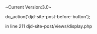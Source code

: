 ~Current Version:3.0~

do_action('djd-site-post-before-button');

in line 211 djd-site-post/views/display.php